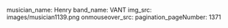 musician_name: Henry
band_name: VANT
img_src: images/musician1139.png
onmouseover_src: 
pagination_pageNumber: 1371